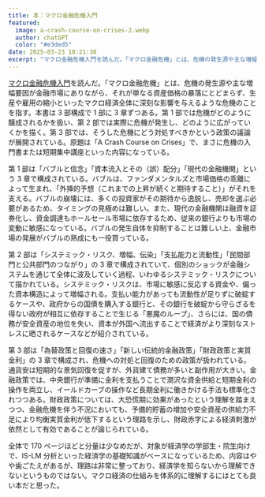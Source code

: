 ```yaml
---
title: 本：マクロ金融危機入門
featured:
  image: a-crash-course-on-crises-2.webp
  author: chatGPT
  color: "#e3ded5"
date: 2025-03-23 18:21:38
excerpt: "マクロ金融危機入門を読んだ。「マクロ金融危機」とは、危機の発生源や主な増幅要因が金融市場にありながら、それが単なる資産価格の暴落にとどまらず、生産や雇用の縮小といったマクロ経済全体に深刻な影響を与えるような危機のことを指す。本書は3部構成で1部に3章ずつある。第1部では危機がどのように醸成されるかを扱い、第2部では実際に危機が発生し、どのように広がっていくかを描く。第3部では、そうした危機にどう対処すべきかという政策の議論が展開されている。原題は「A Crash Course on Crises」で、まさに危機の入門書または短期集中講座といった内容になっている。"
---
```


[マクロ金融危機入門](https://www.keio-up.co.jp/np/isbn/9784766429886/)を読んだ。「マクロ金融危機」とは、危機の発生源や主な増幅要因が金融市場にありながら、それが単なる資産価格の暴落にとどまらず、生産や雇用の縮小といったマクロ経済全体に深刻な影響を与えるような危機のことを指す。本書は 3 部構成で 1 部に 3 章ずつある。第 1 部では危機がどのように醸成されるかを扱い、第 2 部では実際に危機が発生し、どのように広がっていくかを描く。第 3 部では、そうした危機にどう対処すべきかという政策の議論が展開されている。原題は「A Crash Course on Crises」で、まさに危機の入門書または短期集中講座といった内容になっている。

第 1 部は「バブルと信念」「資本流入とその（誤）配分」「現代の金融機関」という 3 章で構成されている。バブルは、ファンダメンタルズと市場価格の乖離によって生まれ、「外挿的予想（これまでの上昇が続くと期待すること）」がそれを支える。バブルの崩壊には、多くの投資家がその期待から逸脱し、売却を選ぶ必要があるため、タイミングの見極めは難しい。また、現代の金融機関は融資を証券化し、資金調達もホールセール市場に依存するため、従来の銀行よりも市場の変動に敏感になっている。バブルの発生自体を抑制することは難しい上、金融市場の発展がバブルの熟成にも一役買っている。

第 2 部は「システミック・リスク、増幅、伝染」「支払能力と流動性」「民間部門と公共部門のつながり」の 3 章で構成されていて、個別のショックが金融システムを通じて全体に波及していく過程、いわゆるシステミック・リスクについて描かれている。システミック・リスクは、市場に敏感に反応する資金や、偏った資本構造によって増幅される。支払い能力があっても流動性が足りずに破綻するケースや、政府からの国債を購入する銀行と、その銀行を破綻から守らざるを得ない政府が相互に依存することで生じる「悪魔のループ」、さらには、国の債務が安全資産の地位を失い、資本が外国へ流出することで経済がより深刻なストレスに晒されるケースなどが紹介されている。

第 3 部は「為替政策と回復の速さ」「新しい伝統的金融政策」「財政政策と実質金利」の 3 章で構成され、危機への対処と回復のための政策が扱われている。通貨安は短期的な景気回復を促すが、外貨建て債務が多いと副作用が大きい。金融政策では、中央銀行が準備に金利を支払うことで潤沢な資金供給と短期金利の操作を両立し、イールドカーブの操作など長期金利に働きかける手法も標準化されつつある。財政政策については、大恐慌期に効果があったという理解を踏まえつつ、金融危機を伴う不況においても、予備的貯蓄の増加や安全資産の供給力不足により均衡実質金利が低下するという理路を示し、財政赤字による経済刺激が依然として有効であることが論じられている。

全体で 170 ページほどと分量は少なめだが、対象が経済学の学部生・院生向けで、IS-LM 分析といった経済学の基礎知識がベースになっているため、内容はやや歯ごたえがあるが、理路は非常に整っており、経済学を知らないから理解できないというものではない。マクロ経済の仕組みを体系的に理解するにはとても良い本だと思った。
